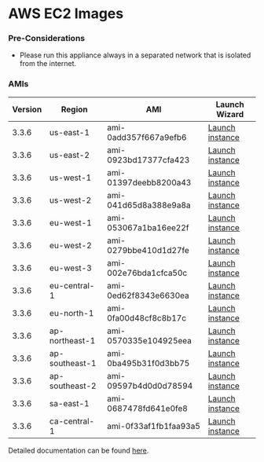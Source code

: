 AWS EC2 Images
==============

### Pre-Considerations

  * Please run this appliance always in a separated network that is isolated from the internet.

### AMIs

| Version   | Region         | AMI                   | Launch Wizard                                                                                                                      |
| --------- | --------       | -----                 | -------------                                                                                                                      |
| 3.3.6     | us-east-1      | ami-0add357f667a9efb6 | [Launch instance](https://console.aws.amazon.com/ec2/v2/home?region=us-east-1#LaunchInstanceWizard:ami=ami-0add357f667a9efb6)      |
| 3.3.6     | us-east-2      | ami-0923bd17377cfa423 | [Launch instance](https://console.aws.amazon.com/ec2/v2/home?region=us-east-2#LaunchInstanceWizard:ami=ami-0923bd17377cfa423)      |
| 3.3.6     | us-west-1      | ami-01397deebb8200a43 | [Launch instance](https://console.aws.amazon.com/ec2/v2/home?region=us-west-1#LaunchInstanceWizard:ami=ami-01397deebb8200a43)      |
| 3.3.6     | us-west-2      | ami-041d65d8a388e9a8a | [Launch instance](https://console.aws.amazon.com/ec2/v2/home?region=us-west-2#LaunchInstanceWizard:ami=ami-041d65d8a388e9a8a)      |
| 3.3.6     | eu-west-1      | ami-053067a1ba16ee22f | [Launch instance](https://console.aws.amazon.com/ec2/v2/home?region=eu-west-1#LaunchInstanceWizard:ami=ami-053067a1ba16ee22f)      |
| 3.3.6     | eu-west-2      | ami-0279bbe410d1d27fe | [Launch instance](https://console.aws.amazon.com/ec2/v2/home?region=eu-west-2#LaunchInstanceWizard:ami=ami-0279bbe410d1d27fe)      |
| 3.3.6     | eu-west-3      | ami-002e76bda1cfca50c | [Launch instance](https://console.aws.amazon.com/ec2/v2/home?region=eu-west-3#LaunchInstanceWizard:ami=ami-002e76bda1cfca50c)      |
| 3.3.6     | eu-central-1   | ami-0ed62f8343e6630ea | [Launch instance](https://console.aws.amazon.com/ec2/v2/home?region=eu-central-1#LaunchInstanceWizard:ami=ami-0ed62f8343e6630ea)   |
| 3.3.6     | eu-north-1   | ami-0fa00d48cf8c8b17c | [Launch instance](https://console.aws.amazon.com/ec2/v2/home?region=eu-north-1#LaunchInstanceWizard:ami=ami-0fa00d48cf8c8b17c)   |
| 3.3.6     | ap-northeast-1 | ami-0570335e104925eea | [Launch instance](https://console.aws.amazon.com/ec2/v2/home?region=ap-northeast-1#LaunchInstanceWizard:ami=ami-0570335e104925eea) |
| 3.3.6     | ap-southeast-1 | ami-0ba495b31f0d3bb75 | [Launch instance](https://console.aws.amazon.com/ec2/v2/home?region=ap-southeast-1#LaunchInstanceWizard:ami=ami-0ba495b31f0d3bb75) |
| 3.3.6     | ap-southeast-2 | ami-09597b4d0d0d78594 | [Launch instance](https://console.aws.amazon.com/ec2/v2/home?region=ap-southeast-2#LaunchInstanceWizard:ami=ami-09597b4d0d0d78594) |
| 3.3.6     | sa-east-1      | ami-0687478fd641e0fe8 | [Launch instance](https://console.aws.amazon.com/ec2/v2/home?region=sa-east-1#LaunchInstanceWizard:ami=ami-0687478fd641e0fe8)      |
| 3.3.6     | ca-central-1   | ami-0f33af1fb1faa93a5 | [Launch instance](https://console.aws.amazon.com/ec2/v2/home?region=ca-central-1#LaunchInstanceWizard:ami=ami-0f33af1fb1faa93a5)   |

Detailed documentation can be found [here](http://docs.graylog.org/en/3.2/pages/installation/aws.html).

